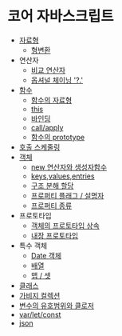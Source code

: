 # 코어 자바스크립트
- [자료형](/javascript/core/type.md)
  - [형변환](/javascript/core/type-conversions.md)
- 연산자
  - [비교 연산자](/javascript/core/comparison.md)
  - [옵셔널 체이닝 '?.'](/javascript/core/optionalChaining.md)
- [함수](/javascript/core/function.md)
  - [함수의 자료형](/javascript/core/typeofFunction.md)
  - [this](/javascript/core/this.md)
  - [바인딩](/javascript/core/bind.md)
  - [call/apply](/javascript/core/call-apply.md)
  - [함수의 prototype](/javascript/core/function_protyotype_property.md)
- [호출 스케줄링](/javascript/core/scheduling-call.md)
- [객체](/javascript/core/object.md)
  - [new 연산자와 생성자함수](/javascript/core/new.md)
  - [keys,values,entries](/javascript/core/objectKeys.md)
  - [구조 분해 할당](/javascript/core/destructuring-assignment.md)
  - [프로퍼티 플래그 / 설명자](/javascript/core/property-flag.md)
  - [프로퍼티 종류](/javascript/core/property-kinds.md)
- 프로토타입
  - [객체의 프로토타입 상속](/javascript/core/prototype.md)
  - [내장 프로토타입](/javascript/core/native_prototype.md)
- 특수 객체
  - [Date 객체](/javascript/core/dateObject.md)
  - [배열](/javascript/core/array.md)
  - [맵 / 셋](/javascript/core/map-set.md)
- [클래스](/javascript/core/class.md)
- [가비지 컬렉션](/javascript/core/garbageCollection.md)
- [변수의 유호범위와 클로저](/javascript/core/scope_closure.md)
- [var/let/const](/javascript/core/var_let_const.md)
- [json](/javascript/core/json.md)
